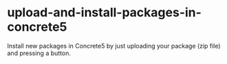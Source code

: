 upload-and-install-packages-in-concrete5
========================================

Install new packages in Concrete5 by just uploading your package (zip file) and pressing a button.

